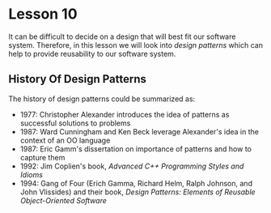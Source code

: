 # Lesson 10

It can be difficult to decide on a design that will best fit our software system. Therefore, in this lesson we will look into _design patterns_ which can help to provide reusability to our software system.

## History Of Design Patterns

The history of design patterns could be summarized as:

- 1977: Christopher Alexander introduces the idea of patterns as successful solutions to problems
- 1987: Ward Cunningham and Ken Beck leverage Alexander's idea in the context of an OO language
- 1987: Eric Gamm's dissertation on importance of patterns and how to capture them
- 1992: Jim Coplien's book, _Advanced C++ Programming Styles and Idioms_
- 1994: Gang of Four (Erich Gamma, Richard Helm, Ralph Johnson, and John Vlissides) and their book, _Design Patterns: Elements of Reusable Object-Oriented Software_
